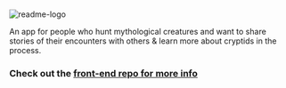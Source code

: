 #
![readme-logo](https://github.com/MendersGame/front-end-cryptid-seeker/assets/127788664/dddb1ef5-ca00-4664-9f66-7a6cbc0ba1ed)

An app for people who hunt mythological creatures and want to share stories of their encounters with others & learn more about cryptids in the process.
### Check out the [front-end repo for more info](https://github.com/MendersGame/front-end-cryptid-seeker.git)